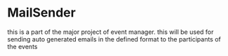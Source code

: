 # MailSender
this is a part of the major project of event manager. this will be used for sending auto generated emails in the defined format to the participants of the events
